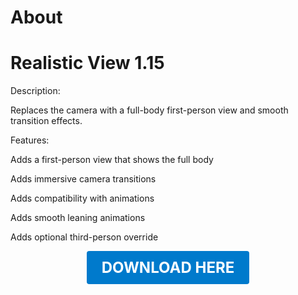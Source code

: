 # About

# Realistic View 1.15

Description:

Replaces the camera with a full-body first-person view and smooth transition effects.

Features:

Adds a first-person view that shows the full body

Adds immersive camera transitions

Adds compatibility with animations

Adds smooth leaning animations

Adds optional third-person override

<p align="center"><a href="https://github.com/LiliaFramework/Modules/raw/refs/heads/gh-pages/realisticview.zip" style="display:inline-block;padding:12px 24px;font-size:1.5rem;font-weight:bold;text-decoration:none;color:#fff;background-color:#007acc;border-radius:4px;">DOWNLOAD HERE</a></p>